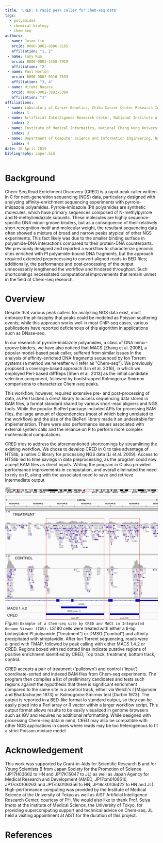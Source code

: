 ```yaml
---
title: 'CRED: a rapid peak caller for Chem-seq data'
tags:
  - polyamides
  - chemical biology
  - chem-seq
authors:
 - name: Jason Lin
   orcid: 0000-0002-8086-3185
   affiliation: "1, 2"
 - name: Tony Kuo
   orcid: 0000-0003-2358-7919
   affiliation: "2"
 - name: Paul Horton
   orcid: 0000-0002-0916-7339
   affiliation: "3, 4"
 - name: Hiroki Nagase
   orcid: 0000-0002-3992-5399
   affiliation: "1"
affiliations:
 - name: Laboratory of Cancer Genetics, Chiba Cancer Center Research Institute, Chuo-ku, Chiba, Japan
   index: 1
 - name: Artificial Intelligence Research Center, National Institute of Advanced Industrial Science and Technology (AIST), Koto-ku, Tokyo, Japan
   index: 2
 - name: Institute of Medical Informatics, National Cheng Kung University, Tainan, Taiwan
   index: 3
 - name: Department of Computer Science and Information Engineering, National Cheng Kung University, Tainan, Taiwan
   index: 4
date: 10 April 2019
bibliography: paper.bib
---
```


# Background
Chem-Seq Read Enrichment Discovery (CRED) is a rapid peak caller written in C for next-generation sequencing (NGS) data, particularly designed with analyzing affinity-enrichment sequencing experiments with pyrrole-imidazole polyamides. Pyrrole-imidazole (PI) polyamides are synthetic molecules, which have primary sequences composed of N-methylpyrrole and N-methylimidazole subunits. These molecules are highly sequence-specific DNA minor-groove binders, but as a consequence of their relatively short recognition motif and molecular weight, the resultant sequencing data often showed a mixture of broad and narrow peaks atypical of other NGS experiments. This fact likely was due to the smaller binding surface in polyamide-DNA interactions compared to their protein-DNA counterparts. We previously designed and reported a workflow to characterize genomic sites enriched with PI polyamide-bound DNA fragments, but the approach required extended preprocessing to convert aligned reads to BED files; additionally, the performance and post-processing of the output unnecessarily lengthened the workflow and hindered throughput. Such shortcomings necessitated computational improvements that remain unmet in the field of Chem-seq research.

# Overview
Despite that various peak callers for analyzing NGS data exist, most embrace the philosophy that peaks could be modeled as Poisson scattering events; while this approach works well in most ChIP-seq cases, various publications have reported deficiencies of this algorithm in applications such as DNase-seq.

In our research of pyrrole-imidazole polyamides, a class of DNA minor-groove binders, we have also noticed that MACS [Zhang et al. 2008], a popular model-based peak caller, suffered from similar issues in the analysis of affinity-enriched DNA fragments sequenced by Ion Torrent systems (a method we hereafter will refer as "Chem-seq"). We previously proposed a coverage-based approach [Lin et al. 2016], in which we employed Perl-based diffReps [Shen et al. 2013] as the initial candidate selection component, followed by bootstrapped Kolmogorov-Smirnov comparisons to characterize Chem-seq peaks.

This workflow, however, required extensive pre- and post-processing of data, as Perl lacked a direct library to access sequencing data stored in BAM files, a format standard shared by various short-read aligners and NGS tools. While the popular BioPerl package included APIs for processing BAM files, the large amount of dependencies (most of which being unrelated to the workflow) and the size of the BioPerl library made it an undesirable for implementation. There were also performance issues associated with external system calls and the reliance on R to perform more complex mathematical computations.

CRED tries to address the aforementioned shortcomings by streamlining the existing workflow. We chose to develop CRED in C to take advantage of HTSlib, a native C library for processing NGS data [Li et al. 2009]. Access to HTSlib led to time savings in data preprocessing, as the program could now accept BAM files as direct inputs. Writing the program in C also provided performance improvements in computation, and overall eliminated the need to rely on R, along with the associated need to save and retrieve intermediate output.

![Example of a Chem-seq site by CRED and MACS in Integrated Genome Viewer (IGV)](fig_example.png)
*Figure*: ``Example of a Chem-seq site by CRED and MACS in Integrated Genome Viewer (IGV).`` LS180 cells were treated with either a 9-bp biotinylated PI polyamide ("treatment") or DMSO ("control") and affinity precipitated with streptavidin. After Ion Torrent sequencing, reads were aligned with TMAP, followed by peak calling with either MACS 1.4.2 or CRED. Regions boxed with red dotted lines indicate putative regions of positive enrichment identified by CRED; Top track, treatment; bottom track, control.

CRED accepts a pair of treatment ('pulldown') and control ('input') coordinate-sorted and indexed BAM files from Chem-seq experiments. The program then compiles a list of preliminary candidates and tests such regions against the hypothesis that there is significant enrichment compared to the same site in a control track, either via Welch's *t* [Majumder and Bhattacharjee 1973] or Kolmogorov-Smirnov test [Durbin 1973]. The output is reported in a BED-like format to standard output, so they can be easily piped into a Perl array or R vector within a larger workflow script. This output format allows results to be easily visualized in genome browsers such as IGV and requires no additional reformatting. While designed with processing Chem-seq data in mind, CRED may also be compatible with other NGS applications in cases where reads may be too heterogenous to fit a strict Poisson mixture model.

# Acknowledgement
This work was supported by Grant-in-Aids for Scientific Research B and for Young Scientists B from Japan Society for the Promotion of Science (JP17H03602 to HN and JP17K15047 to JL) as well as Japan Agency for Medical Research and Development (AMED, JP17cm0106510, JP17ck0106263 and JP17ck0106356 to HN; JP18ck0106422 to HN and JL). High-performance computing was provided by the Institute of Medical Science at the University of Tokyo as well as AIST Artificial Intelligence Research Center, courtesy of PH. We would also like to thank Prof. Seiya Imoto at the Institute of Medical Science, the University of Tokyo, for providing supercomputing support and technical advice on Chem-seq. JL held a visiting appointment at AIST for the duration of this project.

# References